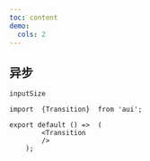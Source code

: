 ```yaml
---
toc: content
demo:
  cols: 2
---
```


## 异步     

`inputSize`

```tsx
import  {Transition}  from 'aui';

export default () =>  (
        <Transition
        />
	);
```